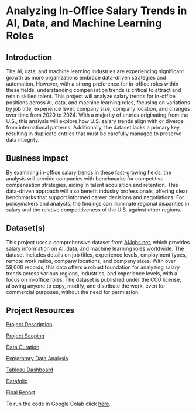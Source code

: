# Analyzing In-Office Salary Trends in AI, Data, and Machine Learning Roles

## Introduction

The AI, data, and machine learning industries are experiencing significant growth as more organizations
embrace data-driven strategies and automation. However, with a strong preference for in-office roles
within these fields, understanding compensation trends is critical to attract and retain skilled talent. This
project will analyze salary trends for in-office positions across AI, data, and machine learning roles,
focusing on variations by job title, experience level, company size, company location, and changes over
time from 2020 to 2024. With a majority of entries originating from the U.S., this analysis will explore
how U.S. salary trends align with or diverge from international patterns. Additionally, the dataset lacks
a primary key, resulting in duplicate entries that must be carefully managed to preserve data integrity.

## Business Impact

By examining in-office salary trends in these fast-growing fields, the analysis will provide companies
with benchmarks for competitive compensation strategies, aiding in talent acquisition and retention.
This data-driven approach will also benefit industry professionals, offering clear benchmarks that
support informed career decisions and negotiations. For policymakers and analysts, the findings can
illuminate regional disparities in salary and the relative competitiveness of the U.S. against other regions.

## Dataset(s)

This project uses a comprehensive dataset from [AIJobs.net](https://aijobs.net/), which provides salary information on AI,
data, and machine learning roles worldwide. The dataset includes details on job titles, experience levels,
employment types, remote work ratios, company locations, and company sizes. With over 59,000
records, this data offers a robust foundation for analyzing salary trends across various regions,
industries, and experience levels, with a focus on in-office roles. The dataset is published under the
CC0 license, allowing anyone to copy, modify, and distribute the work, even for commercial purposes,
without the need for permission.

## Project Resources

[Project Description](https://github.com/andrebjardim/AI-ML-Data-Salaries-Project/blob/main/Docs/Project_Description.pdf)

[Project Scoping](https://github.com/andrebjardim/AI-ML-Data-Salaries-Project/blob/main/Docs/Project_Scoping.pdf)

[Data Curation](https://github.com/andrebjardim/AI-ML-Data-Salaries-Project/blob/main/Docs/Data_Curation.pdf)

[Exploratory Data Analysis](https://github.com/andrebjardim/AI-ML-Data-Salaries-Project/blob/main/Docs/Exploratory_Data_Analysis.pdf)

[Tableau Dashboard](https://public.tableau.com/app/profile/andrejardim/viz/In-OfficeSalaryTrendsinAIDataandMachineLearningRoles2024/Salaries)

[Datafolio](https://github.com/andrebjardim/AI-ML-Data-Salaries-Project/blob/main/DataFolio.pdf)

[Final Report](https://github.com/andrebjardim/AI-ML-Data-Salaries-Project/blob/main/Docs/Final_Report.pdf)

To run the code in Google Colab click [here](https://colab.research.google.com/drive/1QjADlgvIQUAn1XokoE4mmoBp_vOkR53u?usp=sharing).

